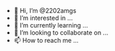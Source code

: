 - 👋 Hi, I’m @2202amgs
- 👀 I’m interested in ...
- 🌱 I’m currently learning ...
- 💞️ I’m looking to collaborate on ...
- 📫 How to reach me ...

<!---
2202amgs/2202amgs is a ✨ special ✨ repository because its `README.md` (this file) appears on your GitHub profile.
You can click the Preview link to take a look at your changes.
--->
